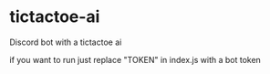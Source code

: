 # tictactoe-ai
Discord bot with a tictactoe ai

if you want to run just replace "TOKEN" in index.js with a bot token
